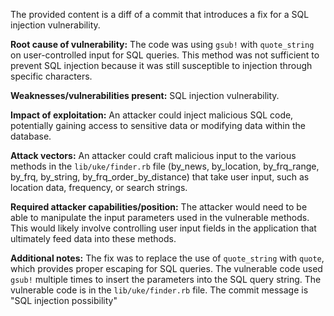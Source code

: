The provided content is a diff of a commit that introduces a fix for a SQL injection vulnerability.

**Root cause of vulnerability:**
The code was using `gsub!` with `quote_string` on user-controlled input for SQL queries. This method was not sufficient to prevent SQL injection because it was still susceptible to injection through specific characters.

**Weaknesses/vulnerabilities present:**
SQL injection vulnerability.

**Impact of exploitation:**
An attacker could inject malicious SQL code, potentially gaining access to sensitive data or modifying data within the database.

**Attack vectors:**
An attacker could craft malicious input to the various methods in the `lib/uke/finder.rb` file (by_news, by_location, by_frq_range, by_frq, by_string, by_frq_order_by_distance) that take user input, such as location data, frequency, or search strings.

**Required attacker capabilities/position:**
The attacker would need to be able to manipulate the input parameters used in the vulnerable methods. This would likely involve controlling user input fields in the application that ultimately feed data into these methods.

**Additional notes:**
The fix was to replace the use of `quote_string` with `quote`, which provides proper escaping for SQL queries.
The vulnerable code used `gsub!` multiple times to insert the parameters into the SQL query string.
The vulnerable code is in the `lib/uke/finder.rb` file.
The commit message is "SQL injection possibility"